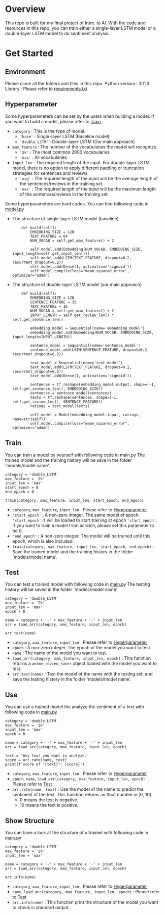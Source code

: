 # Overview
This repo is built for my final project of Intro. to AI.
With the code and resources in this repo, you can train either a single-layer LSTM model or a double-layer LSTM model to do sentiment analysis.

# Get Started

## Environment
Please clone all the folders and files in this repo.
Python version : 3.11.3
Library : Please refer to [requirements.txt](https://github.com/kuiyuanc/AI-Final-Project/blob/main/requirements.txt)

## Hyperparameter
Some hyperparameters can be set by the users when building a model.
If you want to build a model, please refer to [Train](#Train)
- `category` : This is the type of model.
    - `'base'` : Single-layer LSTM (Baseline model)
    - `'double_LSTM'` : Double-layer LSTM (Our main approach)
- `max_feature` : The number of the vocabularies the model will recognize.
    - `'2k'` : The most common 2000 vocabularies
    - `'max'` : All vocabularies
- `input_len` : The required length of the input. For double-layer LSTM model, there is no option to apply different padding or truncation strategies for sentences and reviews.
    - `'avg'` : The required length of the input will be the average length of the sentences/reviews in the training set.
    - `'max'` : The required length of the input will be the maximum length of the sentences/reviews in the training set.

Some hyperparameters are hard codes. You can find following code in [model.py](https://github.com/kuiyuanc/AI-Final-Project/blob/main/model.py)
- The structure of single-layer LSTM model (baseline)
    ```
        def build(self):
            EMBEDDING_SIZE = 128
            TEXT_FEATURE = 64
            NUM_VOCAB = self.get_max_feature() + 2

            self.model.add(Embedding(NUM_VOCAB, EMBEDDING_SIZE, input_length=self.get_input_len()))
            self.model.add(LSTM(TEXT_FEATURE, dropout=0.2, recurrent_dropout=0.2))
            self.model.add(Dense(1, activation='sigmoid'))
            self.model.compile(loss="mean_squared_error", optimizer="adam")
    ```
- The structure of double-layer LSTM model (our main approach)
    ```
        def build(self):
            EMBEDDING_SIZE = 128
            SENTENCE_FEATURE = 32
            TEXT_FEATURE = 16
            NUM_VOCAB = self.get_max_feature() + 2
            INPUT_LENGTH = self.get_review_len() * self.get_sentence_len()

            embedding_model = Sequential(name='embedding_model')
            embedding_model.add(Embedding(NUM_VOCAB, EMBEDDING_SIZE, input_length=INPUT_LENGTH))

            sentence_model = Sequential(name='sentence_model')
            sentence_model.add(LSTM(SENTENCE_FEATURE, dropout=0.2, recurrent_dropout=0.2))

            text_model = Sequential(name='text_model')
            text_model.add(LSTM(TEXT_FEATURE, dropout=0.2, recurrent_dropout=0.2))
            text_model.add(Dense(1, activation='sigmoid'))

            sentences = tf.reshape(embedding_model.output, shape=(-1, self.get_sentence_len(), EMBEDDING_SIZE))
            sentences = sentence_model(sentences)
            texts = tf.reshape(sentences, shape=(-1, self.get_review_len(), SENTENCE_FEATURE))
            ratings = text_model(texts)

            self.model = Model(embedding_model.input, ratings, name=str(self))
            self.model.compile(loss="mean_squared_error", optimizer="adam")
    ```

## Train
You can train a model by yourself with following code in [main.py](https://github.com/kuiyuanc/AI-Final-Project/blob/main/main.py)
The trained model and the training history will be save in the folder 'models/model name'.
```
category = 'double_LSTM'
max_feature = '2k'
input_len = 'max'
start_epoch = 0
end_epoch = 0

train(category, max_feature, input_len, start_epoch, end_epoch)
```
- `category`, `max_feature`, `input_len` : Please refer to [Hyperparameter](#Hyperparameter)
- `'start_epoch'` : A non-zero integer. The same model of epoch `'start_epoch'-1` will be loaded to start training at epoch `'start_epoch'`. If you want to train a model from scratch, please set this parameter to be 0.
- `'end_epoch'` : A non-zero integer. The model will be trained until this epoch, which is also included.
- `train(category, max_feature, input_len, start_epoch, end_epoch)` : Save the trained model and the training history in the folder 'models/model name'.

## Test
You can test a trained model with following code in [main.py](https://github.com/kuiyuanc/AI-Final-Project/blob/main/main.py)
The testing history will be saved in the folder 'models/model name'
```
category = 'double_LSTM'
max_feature = '2k'
input_len = 'max'
epoch = 0

name = category + '-' + max_feature + '-' + input_len
arr = load_arr(category, max_feature, input_len, epoch)

arr.test(name)
```
- `category`, `max_feature`, `input_len` : Please refer to [Hyperparameter](#Hyperparameter)
- `epoch` : A non-zero integer. The epoch of the model you want to test.
- `name` : The name of the model you want to test.
- `load_arr(category, max_feature, input_len, epoch)` : This function returns a `anime_review_rater` object loaded with the model you want to test.
- `arr.test(name)` : Test the model of the name with the testing set, and save the testing history in the folder 'models/model name'.


## Use
You can use a trained model the analyze the sentiment of a text with following code in [main.py](https://github.com/kuiyuanc/AI-Final-Project/blob/main/main.py)
```
category = 'double_LSTM'
max_feature = '2k'
input_len = 'max'
epoch = 0

name = category + '-' + max_feature + '-' + input_len
arr = load_arr(category, max_feature, input_len, epoch)

text = 'Any text you want to analyze.'
score = arr.rate(name, text)
print(f'score of "{text}": {score}')
```
- `category`, `max_feature`, `input_len` : Please refer to [Hyperparameter](#Hyperparameter)
- `epoch`, `name`, `load_arr(category, max_feature, input_len, epoch)` : Please refer to [Test](#Test)
- `arr.rate(name, text)` : Use the model of the name to predict the sentiment of the text. This function returns an float number in [0, 10].
    - 0 means the text is negative.
    - 10 means the text is positive.

## Show Structure
You can have a look at the structure of a trained with following code in [main.py](https://github.com/kuiyuanc/AI-Final-Project/blob/main/main.py)
```
category = 'double_LSTM'
max_feature = '2k'
input_len = 'max'

name = category + '-' + max_feature + '-' + input_len
arr = load_arr(category, max_feature, input_len, epoch)

arr.info(name)
```
- `category`, `max_feature`, `input_len` : Please refer to [Hyperparameter](#Hyperparameter)
- `name`, `load_arr(category, max_feature, input_len, epoch)` : Please refer to [Test](#Test)
- `arr.info(name)` : This function print the structure of the model you want to check in standard output.